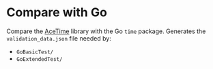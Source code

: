 # Compare with Go

Compare the [AceTime](https://github.com/bxparks/AceTime) library with the Go
`time` package.
Generates the `validation_data.json` file needed by:

* `GoBasicTest/`
* `GoExtendedTest/`
